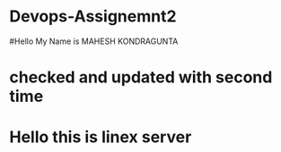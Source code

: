 # Devops-Assignemnt2

#Hello My Name is MAHESH KONDRAGUNTA
# checked and updated with second time
# Hello this is linex server 
